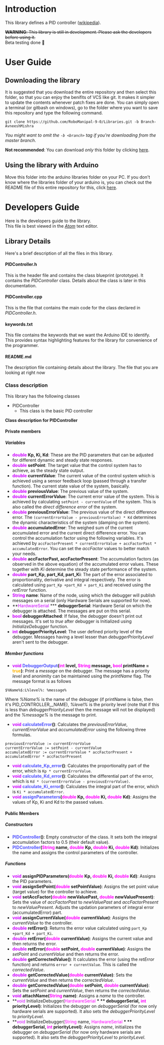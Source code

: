 # Introduction
This library defines a PID controller ([wikipedia](https://en.wikipedia.org/wiki/PID_controller)).


~~**WARNING**: This library is still in development. Please ask the developers before using it.~~ <br>
Beta testing done :tada:

# User Guide
## Downloading the library
It is suggested that you download the entire repository and then select this folder, so that you can enjoy the benifits of VCS like git. It makes it simpler to update the contents whenever patch fixes are done. You can simply open a terminal (or gitbash on windows), go to the folder where you want to save this repository and type the following command.
```
git clone https://github.com/RoboManipal-9-0/Libraries.git -b Branch-AvneeshMishra
```
_You might want to omit the `-b <branch>` tag if you're downloading from the master branch_.

**Not recommended**: You can download _only_ this folder by clicking [here](https://minhaskamal.github.io/DownGit/#/home?url=https://github.com/RoboManipal-9-0/Libraries/tree/master/PIDController).

## Using the library with Arduino
Move this folder into the arduino libraries folder on your PC. If you don't know where the libraries folder of your arduino is, you can check out the README file of this entire repository for this, click [here](../README.md).<br>

# Developers Guide
Here is the developers guide to the library. <br>
This file is best viewed in the [_Atom_](https://atom.io/) text editor.

## Library Details
Here's a brief description of all the files in this library.

#### PIDController.h
This is the header file and contains the class blueprint (prototype). It contains the *PIDController* class. Details about the class is later in this documentation.

#### PIDController.cpp
This is the file that contains the main code for the class declared in *PIDController.h*.

#### keywords.txt
This file contains the keywords that we want the Arduino IDE to identify. This provides syntax highlighting features for the library for convenience of the programmer.

#### README.md
The description file containing details about the library. The file that you are looking at right now

### Class description
This library has the following classes
- PIDController
    - This class is the basic PID controller

**Class description for PIDController**
#### Private members
##### Variables
- **<font color="#CD00FF">double</font> Kp, Ki, Kd**: These are the PID parameters that can be adjusted for different dynamic and steady state responses.
- **<font color="#CD00FF">double</font> setPoint**: The target value that the control system has to achieve, as the steady state output.
- **<font color="#CD00FF">double</font> currentValue**: The current value of the control system which is achieved using a sensor feedback loop (passed through a transfer function). The current state value of the system, basically.
- **<font color="#CD00FF">double</font> previousValue**: The previous value of the system.
- **<font color="#CD00FF">double</font> currentErrorValue**: The current error value of the system. This is achieved by calculating `setPoint - currentValue` of the system. This is also called the _direct difference error_ of the system.
- **<font color="#CD00FF">double</font> previousErrorValue**: The previous value of the direct difference error. The `(currentErrorValue - previousErrorValue) * Kd` determines the dynamic characteristics of the system (damping on the system).
- **<font color="#CD00FF">double</font> accumulatedError**: The weighed sum of the current accumulated error and the current direct difference error. You can control the accumulation factor using the following variables. It's achieved by `accFactorPresent * currentErrorValue + accFactorPast * accumulatedError`. You can set the _accFactor_ values to better match your needs.
- **<font color="#CD00FF">double</font> accFactorPast, accFactorPresent**: The accumulation factors (as observed in the above equation) of the accumulated error values. These together with _Ki_ determine the steady state performance of the system.
- **<font color="#CD00FF">double</font> part_Kp, part_Kd, part_Ki**: The part of the error associated to proportionality, derivative and integral respectively. The error is calculated using `part_Kp +part_Kd + part_Ki` and received using the _retError_ function.
- **<font color="#CD00FF">String</font> name**: Name of the node, using which the debugger will publish messages on a serial (only Hardware Serials are supported for now).
- **<font color="#CD00FF">HardwareSerial</font> **\* **debuggerSerial**: Hardware Serial on which the debugger is attached. The messages are put on this serial.
- **<font color="#CD00FF">bool</font> debuggerAttached**: If false, the debugger doesn't print out messages. It's set to _true_ after debugger is Initialized using _InitializeDebugger_ function.
- **<font color="#CD00FF">int</font> debuggerPriorityLevel**: The user defined priority level of the debugger. Messages having a level lesser than _debuggerPriorityLevel_ aren't sent to the debugger.

##### Member functions
- **<font color="#CD00FF">void</font> <font color="#5052FF">DebuggerOutput</font>(<font color="#FF00FF">int</font> level, <font color="#FF00FF">String</font> message, <font color="#FF00FF">bool</font> printName = <font color="#FFB300">true</font>)**: Print a _message_ on the debugger. The message has a priority _level_ and anonimity can be maintained using the _printName_ flag. The message format is as follows
```
$%Name%$:L%level%: %message%
```
Where _%Name%_ is the name of the debugger (if printName is false, then it's PID\_CONTROLLER\_\_NAME), _%level%_ is the priority level (note that if this is less than _debuggerPriorityLevel_ then the message will not be displayed) and the _%message%_ is the message to print.
- **<font color="#CD00FF">void</font> <font color="#5052FF">calculateError</font>()**: Calculates the _previousErrorValue_, _currentErrorValue_ and _accumulatedError_ using the following three formulas.
```
previousErrorValue := currentErrorValue
currentErrorValue := setPoint - currentValue
accumulatedError := currentErrorValue * accFactorPresent + accumulatedError * accFactorPresent
```
- **<font color="#CD00FF">void</font> <font color="#5052FF">calculate_Kp_error</font>()**: Calculates the proportionality part of the error, which is `Kp * currentErrorValue`.
- **<font color="#CD00FF">void</font> <font color="#5052FF">calculate_Kd_error</font>()**: Calculates the differential part of the error, which is `Kd * (currentErrorValue - previousErrorValue)`.
- **<font color="#CD00FF">void</font> <font color="#5052FF">calculate_Ki_error</font>()**: Calculates the integral part of the error, which is `Ki * accumulatedError`.
- **<font color="#CD00FF">void</font> <font color="#5052FF">assignParameters</font>(<font color="#FF00FF">double</font> Kp, <font color="#FF00FF">double</font> Ki, <font color="#FF00FF">double</font> Kd)**: Assigns the values of Kp, Ki and Kd to the passed values.

#### Public Members
##### Constructors
- **<font color="#5052FF">PIDController</font>()**: Empty constructor of the class. It sets both the integral accumulation factors to 0.5 (their default value).
- **<font color="#5052FF">PIDController</font>(<font color="#FF00FF">String</font> name, <font color="#FF00FF">double</font> Kp, <font color="#FF00FF">double</font> Ki, <font color="#FF00FF">double</font> Kd)**: Initializes the name and assigns the control parameters of the controller.

##### Functions
- **<font color="#CD00FF">void</font> assignPIDParameters(<font color="#FF00FF">double</font> Kp, <font color="#FF00FF">double</font> Ki, <font color="#FF00FF">double</font> Kd)**: Assigns the PID parameters.
- **<font color="#CD00FF">void</font> assignSetPoint(<font color="#FF00FF">double</font> setPointValue)**: Assigns the set point value (target value) for the controller to achieve.
- **<font color="#CD00FF">void</font> setAccFactor(<font color="#FF00FF">double</font> newValuePast, <font color="#FF00FF">double</font> newValuePresent)**: Sets the value of _accFactorPast_ to _newValuePast_ and _accFactorPresent_ to _newValuePresent_. Adjusts the updation parameters of integral error (accumulatedError) part.
- **<font color="#CD00FF">void</font> assignCurrentValue(<font color="#FF00FF">double</font> currentValue)**: Assigns the _currentValue_ to the controller.
- **<font color="#CD00FF">double</font> retError()**: Returns the error value calculated using `part_Kp +part_Kd + part_Ki`.
- **<font color="#CD00FF">double</font> retError(<font color="#FF00FF">double</font> currentValue)**: Assigns the current value and then returns the error.
- **<font color="#CD00FF">double</font> retError(<font color="#FF00FF">double</font> setPoint, <font color="#FF00FF">double</font> currentValue)**: Assigns the _setPoint_ and _currentValue_ and then returns the error.
- **<font color="#CD00FF">double</font> getCorrectedValue()**: It calculates the error (using the _retError_ function) and returns `error + currentValue`. This is called the _correctedValue_.
- **<font color="#CD00FF">double</font> getCorrectedValue(<font color="#FF00FF">double</font> currentValue)**: Sets the _currentValue_ and then returns the _correctedValue_.
- **<font color="#CD00FF">double</font> getCorrectedValue(<font color="#FF00FF">double</font> setPoint, <font color="#FF00FF">double</font> currentValue)**: Sets the _setPoint_ and _currentValue_, then returns the _correctedValue_.
- **<font color="#CD00FF">void</font> attachName(<font color="#FF00FF">String</font> name)**: Assigns a _name_ to the controller.
- **<font color="#CD00FF">void</font> InitializeDebugger(<font color="#FF00FF">HardwareSerial</font> **\* ** debuggerSerial, <font color="#FF00FF">int</font> priorityLevel)**: Initializes the debugger on _debuggerSerial_ (for now only hardware serials are supported). It also sets the _debuggerPriorityLevel_ to _priorityLevel_.
- **<font color="#CD00FF">void</font> InitializeDebugger(<font color="#FF00FF">String</font> name, <font color="#FF00FF">HardwareSerial</font> **\* ** debuggerSerial, <font color="#FF00FF">int</font> priorityLevel)**: Assigns _name_, initializes the debugger on _debuggerSerial_ (for now only hardware serials are supported). It also sets the _debuggerPriorityLevel_ to _priorityLevel_.
